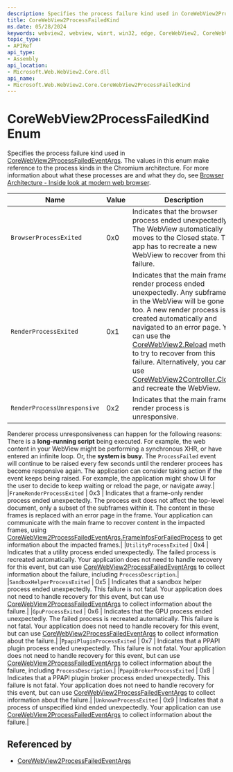 ```yaml
---
description: Specifies the process failure kind used in CoreWebView2ProcessFailedEventArgs. The values in this enum make reference to the process kinds in the Chromium architecture. For more information about what these processes are and what they do, see Browser Architecture - Inside look at modern web browser.
title: CoreWebView2ProcessFailedKind
ms.date: 05/28/2024
keywords: webview2, webview, winrt, win32, edge, CoreWebView2, CoreWebView2Controller, browser control, edge html, CoreWebView2ProcessFailedKind
topic_type:
- APIRef
api_type:
- Assembly
api_location:
- Microsoft.Web.WebView2.Core.dll
api_name:
- Microsoft.Web.WebView2.Core.CoreWebView2ProcessFailedKind
---
```


# CoreWebView2ProcessFailedKind Enum

Specifies the process failure kind used in [CoreWebView2ProcessFailedEventArgs](corewebview2processfailedeventargs.md). The values in this enum make reference to the process kinds in the Chromium architecture. For more information about what these processes are and what they do, see [Browser Architecture - Inside look at modern web browser](https://developers.google.com/web/updates/2018/09/inside-browser-part1).

| Name |  Value | Description |
|--|--|--|
|`BrowserProcessExited` | 0x0  |  Indicates that the browser process ended unexpectedly. The WebView automatically moves to the Closed state. The app has to recreate a new WebView to recover from this failure.|
|`RenderProcessExited` | 0x1  |  Indicates that the main frame's render process ended unexpectedly. Any subframes in the WebView will be gone too. A new render process is created automatically and navigated to an error page. You can use the [CoreWebView2.Reload](corewebview2.md#reload) method to try to recover from this failure. Alternatively, you can use [CoreWebView2Controller.Close](corewebview2controller.md#close) and recreate the WebView.|
|`RenderProcessUnresponsive` | 0x2  |  Indicates that the main frame's render process is unresponsive.
Renderer process unresponsiveness can happen for the following reasons:
There is a **long-running script** being executed. For example, the web content in your WebView might be performing a synchronous XHR, or have entered an infinite loop. Or, the **system is busy**. The `ProcessFailed` event will continue to be raised every few seconds until the renderer procees has become responsive again. The application can consider taking action if the event keeps being raised. For example, the application might show UI for the user to decide to keep waiting or reload the page, or navigate away.|
|`FrameRenderProcessExited` | 0x3  |  Indicates that a frame-only render process ended unexpectedly. The process exit does not affect the top-level document, only a subset of the subframes within it. The content in these frames is replaced with an error page in the frame. Your application can communicate with the main frame to recover content in the impacted frames, using [CoreWebView2ProcessFailedEventArgs.FrameInfosForFailedProcess](corewebview2processfailedeventargs.md#frameinfosforfailedprocess) to get information about the impacted frames.|
|`UtilityProcessExited` | 0x4  |  Indicates that a utility process ended unexpectedly. The failed process is recreated automatically. Your application does not need to handle recovery for this event, but can use [CoreWebView2ProcessFailedEventArgs](corewebview2processfailedeventargs.md) to collect information about the failure, including `ProcessDescription`.|
|`SandboxHelperProcessExited` | 0x5  |  Indicates that a sandbox helper process ended unexpectedly. This failure is not fatal. Your application does not need to handle recovery for this event, but can use [CoreWebView2ProcessFailedEventArgs](corewebview2processfailedeventargs.md) to collect information about the failure.|
|`GpuProcessExited` | 0x6  |  Indicates that the GPU process ended unexpectedly. The failed process is recreated automatically. This failure is not fatal. Your application does not need to handle recovery for this event, but can use [CoreWebView2ProcessFailedEventArgs](corewebview2processfailedeventargs.md) to collect information about the failure.|
|`PpapiPluginProcessExited` | 0x7  |  Indicates that a PPAPI plugin process ended unexpectedly. This failure is not fatal. Your application does not need to handle recovery for this event, but can use [CoreWebView2ProcessFailedEventArgs](corewebview2processfailedeventargs.md) to collect information about the failure, including `ProcessDescription`.|
|`PpapiBrokerProcessExited` | 0x8  |  Indicates that a PPAPI plugin broker process ended unexpectedly. This failure is not fatal. Your application does not need to handle recovery for this event, but can use [CoreWebView2ProcessFailedEventArgs](corewebview2processfailedeventargs.md) to collect information about the failure.|
|`UnknownProcessExited` | 0x9  |  Indicates that a process of unspecified kind ended unexpectedly. Your application can use [CoreWebView2ProcessFailedEventArgs](corewebview2processfailedeventargs.md) to collect information about the failure.|


## Referenced by

- [CoreWebView2ProcessFailedEventArgs](corewebview2processfailedeventargs.md)
